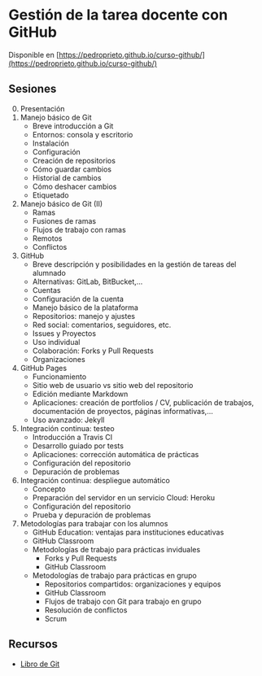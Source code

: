 # Gestión de la tarea docente con GitHub

Disponible en [https://pedroprieto.github.io/curso-github/](https://pedroprieto.github.io/curso-github/)

## Sesiones
0. Presentación
1. Manejo básico de Git
    - Breve introducción a Git
    - Entornos: consola y escritorio
    - Instalación
    - Configuración
    - Creación de repositorios
    - Cómo guardar cambios
    - Historial de cambios
    - Cómo deshacer cambios
    - Etiquetado
2. Manejo básico de Git (II)
    - Ramas
    - Fusiones de ramas
    - Flujos de trabajo con ramas
    - Remotos
    - Conflictos
3. GitHub
    - Breve descripción y posibilidades en la gestión de tareas del alumnado
    - Alternativas: GitLab, BitBucket,...
    - Cuentas
    - Configuración de la cuenta
    - Manejo básico de la plataforma
    - Repositorios: manejo y ajustes
    - Red social: comentarios, seguidores, etc.
    - Issues y Proyectos
    - Uso individual
    - Colaboración: Forks y Pull Requests
    - Organizaciones
4. GitHub Pages
    - Funcionamiento
    - Sitio web de usuario vs sitio web del repositorio
    - Edición mediante Markdown
    - Aplicaciones: creación de portfolios / CV, publicación de trabajos, documentación de proyectos, páginas informativas,...
    - Uso avanzado: Jekyll
5. Integración continua: testeo
    - Introducción a Travis CI
    - Desarrollo guiado por tests
    - Aplicaciones: corrección automática de prácticas
    - Configuración del repositorio
    - Depuración de problemas
6. Integración continua: despliegue automático
    - Concepto
    - Preparación del servidor en un servicio Cloud: Heroku
    - Configuración del repositorio
    - Prueba y depuración de problemas
7. Metodologías para trabajar con los alumnos
    - GitHub Education: ventajas para instituciones educativas
    - GitHub Classroom
    - Metodologías de trabajo para prácticas inviduales
        - Forks y Pull Requests
        - GitHub Classroom
    - Metodologías de trabajo para prácticas en grupo
        - Repositorios compartidos: organizaciones y equipos
        - GitHub Classroom
        - Flujos de trabajo con Git para trabajo en grupo
        - Resolución de conflictos
        - Scrum

## Recursos
- [Libro de Git](https://git-scm.com/book/es/v2)
